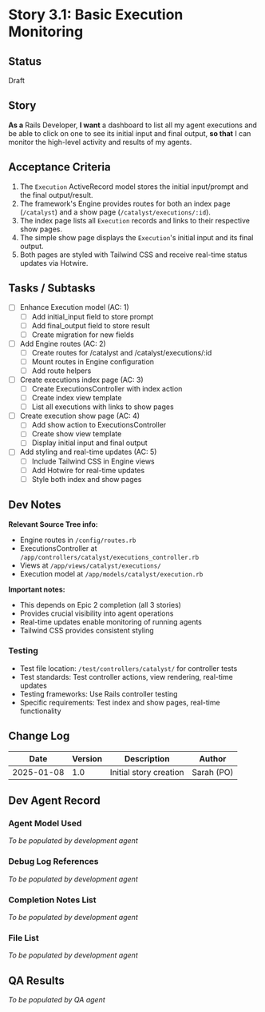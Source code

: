 # Story 3.1: Basic Execution Monitoring

## Status
Draft

## Story
**As a** Rails Developer,
**I want** a dashboard to list all my agent executions and be able to click on one to see its initial input and final output,
**so that** I can monitor the high-level activity and results of my agents.

## Acceptance Criteria
1. The `Execution` ActiveRecord model stores the initial input/prompt and the final output/result.
2. The framework's Engine provides routes for both an index page (`/catalyst`) and a show page (`/catalyst/executions/:id`).
3. The index page lists all `Execution` records and links to their respective show pages.
4. The simple show page displays the `Execution`'s initial input and its final output.
5. Both pages are styled with Tailwind CSS and receive real-time status updates via Hotwire.

## Tasks / Subtasks

- [ ] Enhance Execution model (AC: 1)
  - [ ] Add initial_input field to store prompt
  - [ ] Add final_output field to store result
  - [ ] Create migration for new fields
- [ ] Add Engine routes (AC: 2)
  - [ ] Create routes for /catalyst and /catalyst/executions/:id
  - [ ] Mount routes in Engine configuration
  - [ ] Add route helpers
- [ ] Create executions index page (AC: 3)
  - [ ] Create ExecutionsController with index action
  - [ ] Create index view template
  - [ ] List all executions with links to show pages
- [ ] Create execution show page (AC: 4)
  - [ ] Add show action to ExecutionsController
  - [ ] Create show view template
  - [ ] Display initial input and final output
- [ ] Add styling and real-time updates (AC: 5)
  - [ ] Include Tailwind CSS in Engine views
  - [ ] Add Hotwire for real-time updates
  - [ ] Style both index and show pages

## Dev Notes

**Relevant Source Tree info:**
- Engine routes in `/config/routes.rb`
- ExecutionsController at `/app/controllers/catalyst/executions_controller.rb`
- Views at `/app/views/catalyst/executions/`
- Execution model at `/app/models/catalyst/execution.rb`

**Important notes:**
- This depends on Epic 2 completion (all 3 stories)
- Provides crucial visibility into agent operations
- Real-time updates enable monitoring of running agents
- Tailwind CSS provides consistent styling

### Testing
- Test file location: `/test/controllers/catalyst/` for controller tests
- Test standards: Test controller actions, view rendering, real-time updates
- Testing frameworks: Use Rails controller testing
- Specific requirements: Test index and show pages, real-time functionality

## Change Log
| Date | Version | Description | Author |
|------|---------|-------------|--------|
| 2025-01-08 | 1.0 | Initial story creation | Sarah (PO) |

## Dev Agent Record

### Agent Model Used
*To be populated by development agent*

### Debug Log References
*To be populated by development agent*

### Completion Notes List
*To be populated by development agent*

### File List
*To be populated by development agent*

## QA Results
*To be populated by QA agent*